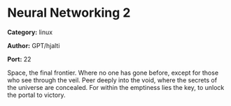 # Neural Networking 2
**Category:** linux

**Author:** GPT/hjalti

**Port:** 22

Space, the final frontier. Where no one has gone before, except for those
who see through the veil. Peer deeply into the void, where the secrets of
the universe are concealed. For within the emptiness lies the key, to
unlock the portal to victory.
